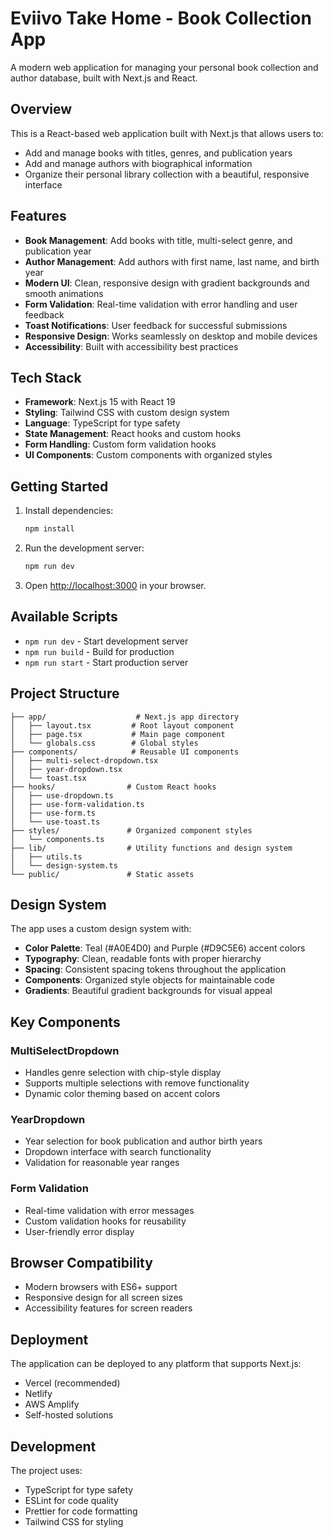 # Eviivo Take Home - Book Collection App

A modern web application for managing your personal book collection and author database, built with Next.js and React.

## Overview

This is a React-based web application built with Next.js that allows users to:
- Add and manage books with titles, genres, and publication years
- Add and manage authors with biographical information
- Organize their personal library collection with a beautiful, responsive interface

## Features

- **Book Management**: Add books with title, multi-select genre, and publication year
- **Author Management**: Add authors with first name, last name, and birth year
- **Modern UI**: Clean, responsive design with gradient backgrounds and smooth animations
- **Form Validation**: Real-time validation with error handling and user feedback
- **Toast Notifications**: User feedback for successful submissions
- **Responsive Design**: Works seamlessly on desktop and mobile devices
- **Accessibility**: Built with accessibility best practices

## Tech Stack

- **Framework**: Next.js 15 with React 19
- **Styling**: Tailwind CSS with custom design system
- **Language**: TypeScript for type safety
- **State Management**: React hooks and custom hooks
- **Form Handling**: Custom form validation hooks
- **UI Components**: Custom components with organized styles

## Getting Started

1. Install dependencies:
   ```bash
   npm install
   ```

2. Run the development server:
   ```bash
   npm run dev
   ```

3. Open [http://localhost:3000](http://localhost:3000) in your browser.

## Available Scripts

- `npm run dev` - Start development server
- `npm run build` - Build for production
- `npm run start` - Start production server

## Project Structure

```
├── app/                    # Next.js app directory
│   ├── layout.tsx         # Root layout component
│   ├── page.tsx           # Main page component
│   └── globals.css        # Global styles
├── components/            # Reusable UI components
│   ├── multi-select-dropdown.tsx
│   ├── year-dropdown.tsx
│   └── toast.tsx
├── hooks/                # Custom React hooks
│   ├── use-dropdown.ts
│   ├── use-form-validation.ts
│   ├── use-form.ts
│   └── use-toast.ts
├── styles/               # Organized component styles
│   └── components.ts
├── lib/                  # Utility functions and design system
│   ├── utils.ts
│   └── design-system.ts
└── public/               # Static assets
```

## Design System

The app uses a custom design system with:
- **Color Palette**: Teal (#A0E4D0) and Purple (#D9C5E6) accent colors
- **Typography**: Clean, readable fonts with proper hierarchy
- **Spacing**: Consistent spacing tokens throughout the application
- **Components**: Organized style objects for maintainable code
- **Gradients**: Beautiful gradient backgrounds for visual appeal

## Key Components

### MultiSelectDropdown
- Handles genre selection with chip-style display
- Supports multiple selections with remove functionality
- Dynamic color theming based on accent colors

### YearDropdown
- Year selection for book publication and author birth years
- Dropdown interface with search functionality
- Validation for reasonable year ranges

### Form Validation
- Real-time validation with error messages
- Custom validation hooks for reusability
- User-friendly error display

## Browser Compatibility

- Modern browsers with ES6+ support
- Responsive design for all screen sizes
- Accessibility features for screen readers

## Deployment

The application can be deployed to any platform that supports Next.js:
- Vercel (recommended)
- Netlify
- AWS Amplify
- Self-hosted solutions

## Development

The project uses:
- TypeScript for type safety
- ESLint for code quality
- Prettier for code formatting
- Tailwind CSS for styling